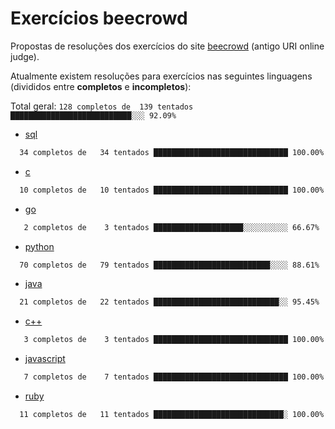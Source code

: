 # Exercícios beecrowd

Propostas de resoluções dos exercícios do site [beecrowd](https://www.beecrowd.com.br/) (antigo URI online judge).

Atualmente existem resoluções para exercícios nas seguintes linguagens (divididos entre **completos** e **incompletos**):

Total geral: `128 completos de  139 tentados ███████████████████████████░░░ 92.09%`

- [sql](./sql/)

```txt
  34 completos de   34 tentados ██████████████████████████████ 100.00%
```

- [c](./c/)

```txt
  10 completos de   10 tentados ██████████████████████████████ 100.00%
```

- [go](./go/)

```txt
   2 completos de    3 tentados ████████████████████░░░░░░░░░░ 66.67%
```

- [python](./python/)

```txt
  70 completos de   79 tentados ██████████████████████████░░░░ 88.61%
```

- [java](./java/)

```txt
  21 completos de   22 tentados ████████████████████████████░░ 95.45%
```

- [c++](./c++/)

```txt
   3 completos de    3 tentados ██████████████████████████████ 100.00%
```

- [javascript](./javascript/)

```txt
   7 completos de    7 tentados ██████████████████████████████ 100.00%
```

- [ruby](./ruby/)

```txt
  11 completos de   11 tentados █████████████████████████████░ 100.00%
```

